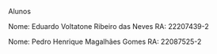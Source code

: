 Alunos

Nome: Eduardo Voltatone Ribeiro das Neves
RA: 22207439-2

Nome: Pedro Henrique Magalhães Gomes
RA: 22087525-2